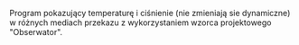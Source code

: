 Program pokazujący temperaturę i ciśnienie (nie zmieniają sie dynamiczne) w różnych mediach przekazu z wykorzystaniem wzorca projektowego "Obserwator".
